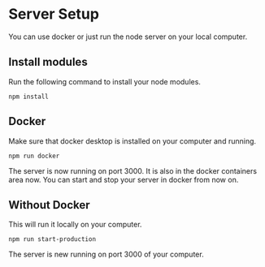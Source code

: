 # Server Setup 

You can use docker or just run the node server on your local computer. 

## Install modules 
Run the following command to install your node modules.  
```
npm install
```

## Docker 
Make sure that docker desktop is installed on your computer and running. 

```
npm run docker
```

The server is now running on port 3000.  It is also in the docker containers area now. You can start and stop your server in docker from now on. 

## Without Docker 
This will run it locally on your computer. 

```
npm run start-production
```

The server is new running on port 3000 of your computer. 
